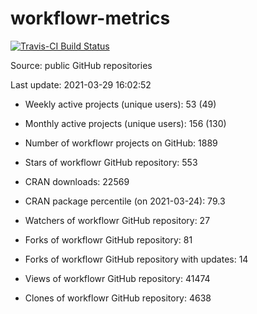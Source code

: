 
<!-- README.md is generated from README.Rmd. Please edit that file -->
workflowr-metrics
=================

[![Travis-CI Build Status](https://travis-ci.com/workflowr/workflowr-metrics.svg?branch=master)](https://travis-ci.com/workflowr/workflowr-metrics)

Source: public GitHub repositories

Last update: 2021-03-29 16:02:52

-   Weekly active projects (unique users): 53 (49)

-   Monthly active projects (unique users): 156 (130)

-   Number of workflowr projects on GitHub: 1889

-   Stars of workflowr GitHub repository: 553

-   CRAN downloads: 22569

-   CRAN package percentile (on 2021-03-24): 79.3

-   Watchers of workflowr GitHub repository: 27

-   Forks of workflowr GitHub repository: 81

-   Forks of workflowr GitHub repository with updates: 14

-   Views of workflowr GitHub repository: 41474

-   Clones of workflowr GitHub repository: 4638
